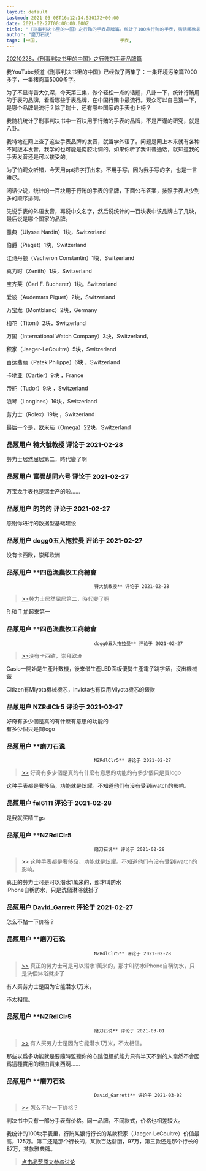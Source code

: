 ```yaml
---
layout: default
Lastmod: 2021-03-08T16:12:14.530172+00:00
date: 2021-02-27T00:00:00.000Z
title: "《刑事判决书里的中国》之行贿的手表品牌篇。统计了100块行贿的手表，猜猜哪款最流行?"
author: "磨刀石说"
tags: [中国,								手表,								行贿]
---
```


[20210228，《刑事判决书里的中国》之行贿的手表品牌篇]( "https://www.youtube.com/watch?v=J6cbmRVoPTg")  
  
我YouTube频道《刑事判决书里的中国》已经做了两集了：一集环境污染篇7000多字，一集猪肉篇5000多字。  
  
为了不显得苦大仇深，今天第三集，做个轻松一点的话题，八卦一下，统计行贿用的手表的品牌，看看哪些手表品牌，在中国行贿中最流行。观众可以自己猜一下，是哪个品牌最流行？除了瑞士，还有哪些国家的手表也上榜？  
  
我随机统计了刑事判决书中一百块用于行贿的手表的品牌，不是严谨的研究，就是八卦。  
  
我特地在网上查了这些手表品牌的发音，就当学外语了。问题是网上本来就有各种不同版本发音，我学的也可能是南腔北调的。如果你听了我讲普通话，就知道我的手表发音还是可以接受的。  
  
为了怕观众听错，今天用ppt把字打出来。不用手写，因为我手写的字，也是一言难尽。  
  
闲话少说，统计的一百块用于行贿的手表的品牌，下面公布答案，按照手表从少到多的顺序排列。  
  
先说手表的外语发音，再说中文名字，然后说统计的一百块表中该品牌占了几块，最后说是哪个国家的品牌。  
  
雅典（Ulysse Nardin）1块，Switzerland  
  
伯爵（Piaget）1块，Switzerland  
  
江诗丹顿（Vacheron Constantin）1块，Switzerland  
  
真力时（Zenith）1块，Switzerland  
  
宝齐莱（Carl F. Bucherer）1块。Switzerland  
  
爱彼（Audemars Piguet）2块，Switzerland  
  
万宝龙（Montblanc）2块，Germany  
  
梅花（Titoni）2块，Switzerland  
  
万国（International Watch Company）3块，Switzerland，  
  
积家（Jaeger-LeCoultre）5块，Switzerland  
  
百达翡丽（Patek Philippe）6块 ，Switzerland  
  
卡地亚（Cartier）9块 ，France  
  
帝舵（Tudor）9块 ，Switzerland  
  
浪琴（Longines）16块，Switzerland  
  
劳力士（Rolex）19块 ，Switzerland  
  
最后一个是，欧米茄（Omega）22块，Switzerland

            
### 品葱用户 **特大號教授** 评论于 2021-02-28
        
勞力士居然屈居第二，時代變了啊
        


            
### 品葱用户 **富强胡同六号** 评论于 2021-02-27
        
万宝龙手表也是瑞士产的啦……
        


            
### 品葱用户 **的的的** 评论于 2021-02-27
        
感谢你进行的数据型基础建设
        


            
### 品葱用户 **dogg0五入拖拉曼** 评论于 2021-02-27
        
没有卡西欧，崇拜欧洲
        


            
### 品葱用户 **四邑漁農牧工商總會				
									特大號教授** 评论于 2021-02-28
        
> [\>>]( "/article/item_id-608580#")勞力士居然屈居第二，時代變了啊

  
R 和 T 加起來第一
        


            
### 品葱用户 **四邑漁農牧工商總會				
									dogg0五入拖拉曼** 评论于 2021-02-27
        
> [\>>]( "/article/item_id-608595#")没有卡西欧，崇拜欧洲

  
Casio一開始是生產計數機，後來借生產LED面板優勢生產電子跳字錶，沒出機械錶  
  
Citizen有Miyota機械機芯，invicta也有採用Miyota機芯的錶款
        


            
### 品葱用户 **NZRdlClr5** 评论于 2021-02-27
        
好奇有多少個是真的有什麽有意思的功能的  
有多少個只是買logo
        


            
### 品葱用户 **磨刀石说				
									NZRdlClr5** 评论于 2021-02-27
        
> [\>>]( "/article/item_id-608601#") 好奇有多少個是真的有什麽有意思的功能的有多少個只是買logo

  
  
这种手表都是奢侈品，功能就是炫耀。不知道他们有没有受到iwatch的影响。
        


            
### 品葱用户 **fel6111** 评论于 2021-02-28
        
是我就买精工gs
        


            
### 品葱用户 **NZRdlClr5				
									磨刀石说** 评论于 2021-02-28
        
> [\>>]( "/article/item_id-608602#") 这种手表都是奢侈品，功能就是炫耀。不知道他们有没有受到iwatch的影响。

  
真正的勞力士可是可以潛水1萬米的，那才叫防水  
iPhone自稱防水，只是洗個淋浴就掛了
        


            
### 品葱用户 **David_Garrett** 评论于 2021-02-27
        
怎么不帖一下价格？
        


            
### 品葱用户 **磨刀石说				
									NZRdlClr5** 评论于 2021-02-28
        
> [\>>]( "/article/item_id-608608#") 真正的勞力士可是可以潛水1萬米的，那才叫防水iPhone自稱防水，只是洗個淋浴就掛了

  
  
有人买劳力士是因为它能潜水1万米，  
  
不太相信。
        


            
### 品葱用户 **NZRdlClr5				
									磨刀石说** 评论于 2021-03-01
        
> [\>>]( "/article/item_id-608976#") 有人买劳力士是因为它能潜水1万米，不太相信。

  
  
那些以爲多功能就是要隨時監聽你的心跳但續航能力只有半天不到的人當然不會因爲這種實用的理由買東西啊……
        


            
### 品葱用户 **磨刀石说				
									David_Garrett** 评论于 2021-03-02
        
> [\>>]( "/article/item_id-608632#") 怎么不帖一下价格？

  
判决书中只有一部分手表有价格。同一品牌，不同款式，价格也相差较大。  
  
我统计的100块手表里，行贿某银行行长的某款积家（Jaeger-LeCoultre）价值最高，125万。第二还是那个行长的，某款百达翡丽，97万，第三款还是那个行长的87万，某款雅典牌。
        






> [点击品葱原文参与讨论](https://pincong.rocks/article/29959)

